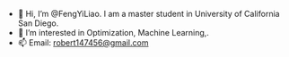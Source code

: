- 👋 Hi, I’m @FengYiLiao. I am a master student in University of California San Diego.
- 👀 I’m interested in Optimization, Machine Learning,.
- 📫 Email: robert147456@gmail.com

<!---
FengYiLiao/FengYiLiao is a ✨ special ✨ repository because its `README.md` (this file) appears on your GitHub profile.
You can click the Preview link to take a look at your changes.
--->
